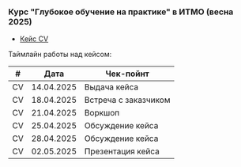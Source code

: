 ### Курс "Глубокое обучение на практике" в ИТМО (весна 2025)

- [Кейс CV](HW/itmo_nlp_course_hw_1.md)

Таймлайн работы над кейсом:

| #    |   Дата     |  Чек-пойнт           |
|------|------------|----------------------|
| CV   | 14.04.2025 | Выдача кейса         |
| CV   | 18.04.2025 | Встреча с заказчиком |
| CV   | 21.04.2025 | Воркшоп              |
| CV   | 25.04.2025 | Обсуждение кейса     |
| CV   | 28.04.2025 | Обсуждение кейса     |
| CV   | 02.05.2025 | Презентация кейса    |
